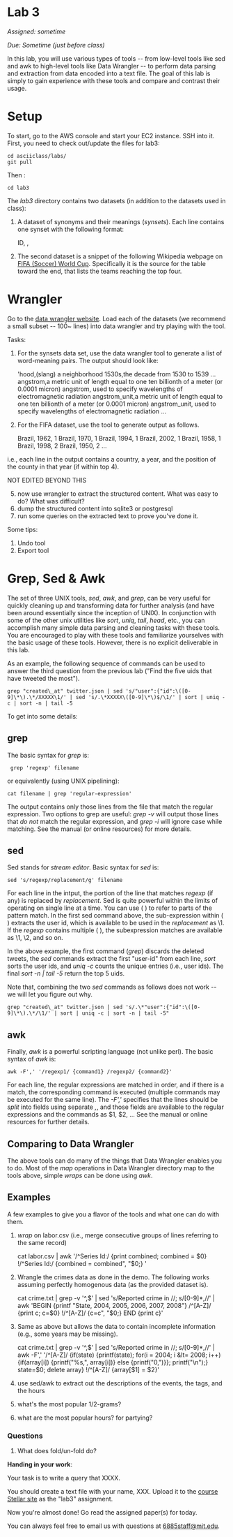 # Lab 3

*Assigned: sometime*

*Due: Sometime (just before class)*

In this lab, you will use various types of tools -- from low-level tools like sed and awk to high-level tools like Data Wrangler -- to perform data parsing and extraction from data encoded into a text file.  The goal of this lab is simply to gain experience with these tools and compare and contrast their usage.


# Setup

To start, go to the AWS console and start your EC2 instance.  SSH into it.
First, you need to check out/update the files for lab3:

    cd asciiclass/labs/
    git pull

Then :

    cd lab3

The _lab3_ directory contains two datasets (in addition to the datasets used in class):

1. A dataset of synonyms and their meanings (_synsets_). Each line contains one synset with the following format:

    ID, <synonyms separated by spaces>, <different meanings separated by semicolons>

1. The second dataset is a snippet of the following Wikipedia webpage on [FIFA (Soccer) World Cup](http://en.wikipedia.org/wiki/FIFA_World_Cup).
Specifically it is the source for the table toward the end, that lists the teams reaching the top four. 

# Wrangler

Go to the [data wrangler website](http://vis.stanford.edu/wrangler/app/).  Load each of the datasets (we recommend a small subset -- 100~ lines) into data wrangler and try playing with the tool.

Tasks:
1. For the synsets data set, use the data wrangler tool to generate a list of word-meaning pairs. The output should look like:

    'hood,(slang) a neighborhood
    1530s,the decade from 1530 to 1539
    ...
    angstrom,a metric unit of length equal to one ten billionth of a meter (or 0.0001 micron)
    angstrom, used to specify wavelengths of electromagnetic radiation
    angstrom\_unit,a metric unit of length equal to one ten billionth of a meter (or 0.0001 micron)
    angstrom\_unit, used to specify wavelengths of electromagnetic radiation
    ...

2. For the FIFA dataset, use the tool to generate output as follows.

    Brazil, 1962, 1
    Brazil, 1970, 1
    Brazil, 1994, 1
    Brazil, 2002, 1
    Brazil, 1958, 1
    Brazil, 1998, 2
    Brazil, 1950, 2
    ...

i.e., each line in the output contains a country, a year, and the position of the county in that year (if within top 4).


NOT EDITED BEYOND THIS

5. now use wrangler to extract the structured content.  What was easy to do?  What was difficult?
6. dump the structured content into sqlite3 or postgresql
1. run some queries on the extracted text to prove you've done it.


Some tips:

1. Undo tool
1. Export tool

# Grep, Sed & Awk

The set of three UNIX tools, _sed_, _awk_, and _grep_, can be very useful for quickly cleaning up and transforming data for further analysis
(and have been around essentially since the inception of UNIX). 
In conjunction with some of the other unix utilities like _sort_, _uniq_, _tail_, _head_, etc., you can accomplish many simple data parsing and cleaning 
tasks with these tools. 
You are encouraged to play with these tools and familiarize yourselves with the basic usage of these tools. However, there is no explicit 
deliverable in this lab.

As an example, the following sequence of commands can be used to answer the third question from the previous lab ("Find the five uids that have tweeted the most").

	grep "created\_at" twitter.json | sed 's/"user":{"id":\([0-9]\*\).\*/XXXXX\1/' | sed 's/.\*XXXXX\([0-9]\*\)$/\1/' | sort | uniq -c | sort -n | tail -5

To get into some details:

## grep

The basic syntax for _grep_ is: 

	 grep 'regexp' filename

or equivalently (using UNIX pipelining):

	cat filename | grep 'regular-expression' 

The output contains only those lines from the file that match the regular expression. Two options to grep are useful: _grep -v_ will output those lines that
_do not_ match the regular expression, and _grep -i_ will ignore case while matching. See the manual (or online resources) for more details.

## sed
Sed stands for _stream editor_. Basic syntax for _sed_ is:

	sed 's/regexp/replacement/g' filename

For each line in the intput, the portion of the line that matches _regexp_ (if any) is replaced by _replacement_. Sed is quite powerful within the limits of
operating on single line at a time. You can use \( \) to refer to parts of the pattern match. In the first sed command above, the sub-expression within \( \)
extracts the user id, which is available to be used in the _replacement_ as \1. If the _regexp_ contains multiple \( \), the subexpression matches are available
as \1, \2, and so on.

In the above example, the first command (_grep_) discards the deleted tweets, the _sed_ commands extract the first "user-id" from each line, _sort_ sorts the user ids, and _uniq -c_ counts the unique entries (i.e., user ids). The final _sort -n | tail -5_ return the top 5 uids.

Note that, combining the two _sed_ commands as follows does not work -- we will let you figure out why.

	grep "created\_at" twitter.json | sed 's/.\*"user":{"id":\([0-9]\*\).\*/\1/' | sort | uniq -c | sort -n | tail -5"

## awk 

Finally, _awk_ is a powerful scripting language (not unlike perl). The basic syntax of _awk_ is: 

	awk -F',' '/regexp1/ {command1} /regexp2/ {command2}' 

For each line, the regular expressions are matched in order, and if there is a match, the corresponding command is executed (multiple commands may be executed
for the same line). The _-F','_ specifies that the lines should be _split_ into fields using separate _,_, and those fields are available to the regular
expressions and the commands as $1, $2, ... See the manual or online resources for further details. 

## Comparing to Data Wrangler

The above tools can do many of the things that Data Wrangler enables you to do. Most of the _map_ operations in Data Wrangler directory map to the tools above,
simple _wraps_ can be done using _awk_.

## Examples 

A few examples to give you a flavor of the tools and what one can do with them.

1. _wrap_ on labor.csv (i.e., merge consecutive groups of lines referring to the same record)

	cat labor.csv | awk '/^Series Id:/ {print combined; combined = $0} !/^Series Id:/ {combined = combined", "$0;} '

1. Wrangle the crimes data as done in the demo. The following works assuming perfectly homogenous data (as the provided dataset is).

	cat crime.txt | grep -v '^,$' | sed 's/Reported crime in //; s/[0-9]\*,//' | awk 'BEGIN {printf "State, 2004, 2005, 2006, 2007, 2008"} /^[A-Z]/ {print c; c=$0} !/^[A-Z]/ {c=c", "$0;} END {print c}'

1. Same as above but allows the data to contain incomplete information (e.g., some years may be missing).

	cat crime.txt | grep -v '^,$' | sed 's/Reported crime in //; s/[0-9]\*,//' | awk -F',' '/^[A-Z]/ {if(state) {printf(state); for(i = 2004; i &lt= 2008; i++) {if(array[i]) {printf("%s,", array[i])} else {printf("0,")}}; printf("\n");} state=$0; delete array} !/^[A-Z]/ {array[$1] = $2}'


2. use sed/awk to extract out the descriptions of the events, the tags, and the hours
3. what's the most popular 1/2-grams?
4. what are the most popular hours?  for partying?



### Questions

1. What does fold/un-fold do?


**Handing in your work**:

Your task is to write a query that XXXX.

You should create a text file with your name, XXX.  Upload it to the [course Stellar site](http://stellar.mit.edu/S/course/6/fa13/6.885/) as the "lab3" assignment.

Now you're almost done!  Go read the assigned paper(s) for today.

You can always feel free to email us with questions at [6885staff@mit.edu](mailto:6885staff@mit.edu).
